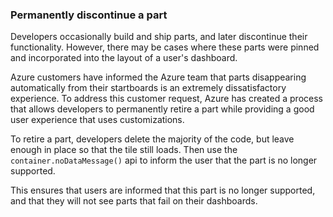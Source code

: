 
### Permanently discontinue a part 

Developers occasionally build and ship parts, and later  discontinue their functionality. However, there may be cases where these parts were  pinned and  incorporated into the layout of a user's dashboard.

Azure customers have informed the Azure team that parts disappearing automatically from their startboards is an extremely dissatisfactory experience. To address this customer request, Azure has created a process that allows developers to permanently retire a part while providing a good user experience that uses customizations.

To retire a part, developers delete the majority of the code, but leave enough in place so that the tile still loads.  Then use the `container.noDataMessage()` api to inform the user that the part is no longer supported.

This ensures that users are informed that this part is no longer supported, and that they will not see parts that fail on their dashboards.
